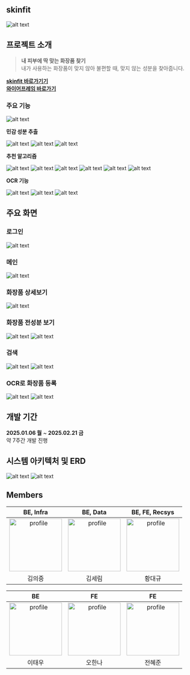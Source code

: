 ## skinfit

![alt text](img/image.png)

## 프로젝트 소개

> **내 피부에 딱 맞는 화장품 찾기**<br>
내가 사용하는 화장품이 맞지 않아 불편할 때, 맞지 않는 성분을 찾아줍니다.

[**skinfit 바로가기기**](https://i12b111.p.ssafy.io)<br>
[**와이어프레임 바로가기**](https://www.figma.com/design/fgTjF9AD4zdkZaQfgPnzF3/B111_%EC%8A%A4%ED%82%A8%ED%95%8F(skinfit)?node-id=0-1&t=eH1s7efo4wJzqFNJ-0)
<br>


### 주요 기능

![alt text](img/image-3.png)

**민감 성분 추출**

![alt text](img/image-4.png)
![alt text](img/image-5.png)
![alt text](img/image-6.png)


**추천 알고리즘**

![alt text](img/image-2.png)
![alt text](img/image-7.png)
![alt text](img/image-8.png)
![alt text](img/image-9.png)
![alt text](img/image-10.png)
![alt text](img/image-11.png)

**OCR 기능**

![alt text](img/image-12.png)
![alt text](img/image-13.png)
![alt text](img/image-15.png)

## 주요 화면
### 로그인
![alt text](img/image-22.png)
### 메인
![alt text](img/image-23.png)
### 화장품 상세보기
![alt text](img/image-24.png)
### 화장품 전성분 보기
![alt text](img/image-25.png)
![alt text](img/image-26.png)
### 검색
![alt text](img/image-27.png)
![alt text](img/image-28.png)
### OCR로 화장품 등록
![alt text](img/image-29.png)
![alt text](img/image-30.png)


## 개발 기간
**2025.01.06 월** ~ **2025.02.21 금** <br>
약 7주간 개발 진행

## 시스템 아키텍처 및 ERD
![alt text](img/image-14.png)
![alt text](img/image-31.png)


## Members


| BE, Infra | BE, Data | BE, FE, Recsys |
| :---: | :---: | :---: |
| <a href="https://github.com/kimdevspace"><img src="img/image-20.png" alt="profile" width="140" height="140"> | <a href="https://github.com/pennitt"><img src="img/image-16.png" alt="profile" width="140" height="140"></a> | <a href="https://github.com/Daekyue"><img src="img/image-17.png" alt="profile" width="140" height="140"></a>
| 김의중 | 김세림 | 황대규 |

| BE | FE | FE |
| :---: | :---: | :---: |
| <a href="https://github.com/startree2"><img src="img/image-19.png" alt="profile" width="140" height="140"></a> | <a href="https://github.com/hanna0115"><img src="img/image-18.png" alt="profile" width="140" height="140"></a> | <a href="https://github.com/hyejoony"><img src="img/image-21.png" alt="profile" width="140" height="140"></a> |
| 이태우 | 오한나 | 전혜준 |

